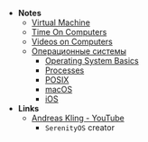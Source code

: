 - **Notes**
	- [Virtual Machine](Virtual%20Machine.md)
	- [Time On Computers](Time%20On%20Computers.md)
	- [Videos on Computers](Videos%20on%20Computers.md)
	- [Операционные системы](OS's/Операционные%20системы.md)
		- [Operating System Basics](https://www.youtube.com/watch?v=9GDX-IyZ_C8)
		- [Processes](Processes.md)
		- [POSIX](OS's/POSIX.md)
		- [macOS](OS's/macOS.md)
		- [iOS](Apple%20Technologies/Apple%20Platform%20Specifics/iOS.md)
- **Links**
	- [Andreas Kling - YouTube](https://www.youtube.com/channel/UC3ts8coMP645hZw9JSD3pqQ)
		- `SerenityOS` creator